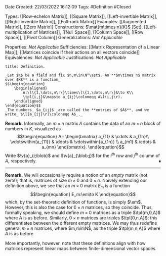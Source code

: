 <br />
<br />

Date Created: 22/03/2022 16:12:09
Tags: #Definition #Closed 

Types: [[Row-echelon Matrix]], [[Square Matrix]], [[Left-invertible Matrix]], [[Right-inverible Matrix]], [[Full-rank Matrix]]
Examples: [[Augmented Matrix]], [[Zero Matrix]]
Constructions: [$\mat{m\times n}{K}$ (Set)](Set%20of%20Matrices.md), [[Left-multiplication of Matrices]], [[Null Space]], [[Column Space]], [[Row Space]], [[Pivot Column]]
Generalizations: _Not Applicable_

Properties: _Not Applicable_
Sufficiencies: [[Matrix Representation of a Linear Map]], [[Matrices coincide if their actions on all vectors coincide]]
Equivalences: _Not Applicable_
Justifications: _Not Applicable_

``` ad-Definition
title: Definition.

_Let $K$ be a field and fix $n,m\in\N^\ast$. An **$m\times n$ matrix over $K$** is a function_
$$\begin{equation}
    \begin{aligned}
        A:\l\{1,\dots,m\r\}\times\l\{1,\dots,n\r\}&\to K\\
        \tpl{i,j}&\mapsto a_{ij}\coloneqq A\l(i,j\r).
    \end{aligned}
\end{equation}$$
_The numbers_ $a_{ij}$ _are called the **entries of $A$**, and we write_ $\l[a_{ij}\r]\coloneqq A$_._

```

**Remark.** Informally, an $m\times n$ matrix $A$ contains the data of an $m\times n$ block of numbers in $K$, visualized as
$$\begin{equation}
    A=
        \begin{bmatrix}
            a_{11} & \cdots & a_{1n}\\
            \vdotswithin{a_{11}} & \ddots & \vdotswithin{a_{1n}} \\
            a_{m1} & \cdots & a_{mn}
        \end{bmatrix}.
\end{equation}$$
Write $\v{a}_{i;\blob}$ and $\v{a}_{\blob;j}$ for the $i^\textrm{th}$ row and $j^\textrm{th}$ column of $A$, respectively.<span style="float:right;">$\blacklozenge$</span>

---

**Remark.** We will occasionally require a notion of an _empty_ matrix (not zero!); that is, matrices of size $m\times0$ and $0\times n$. Naively extending our definition above, we see that an $m\times0$ matrix $E_m$ is a function
$$\begin{equation}
    E_m:\em\to K
\end{equation}$$
which, by the set-theoretic definition of functions, is simply $\em$. However, this is also the case for $0\times n$ matrices, so they coincide. Thus, formally speaking, we should define $m\times 0$ matrices as a triple $\tpl{m,0,A}$ where $A$ is as before. Similarly, $0\times n$ matrices are triples $\tpl{0,n,A}$; this differentiates between the different empty matrices. We may thus redefine general $m\times n$ matrices, where $m,n\in\N$, as the triple $\tpl{m,n,A}$ where $A$ is as before.

More importantly, however, note that these definitions align with how matrices represent linear maps between finite-dimensional vector spaces.
